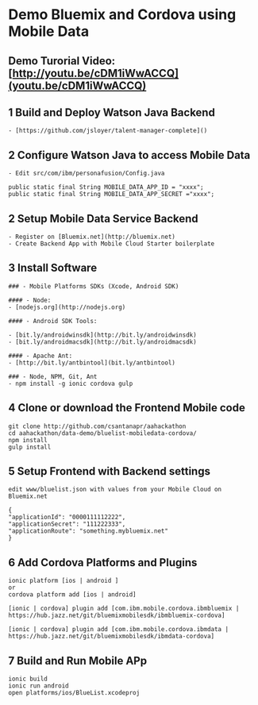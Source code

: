 # Demo Bluemix and Cordova using Mobile Data

## Demo Turorial Video: [http://youtu.be/cDM1iWwACCQ](youtu.be/cDM1iWwACCQ)


## 1 Build and Deploy Watson Java Backend
	- [https://github.com/jsloyer/talent-manager-complete]()
   
## 2 Configure Watson Java to access Mobile Data
	- Edit src/com/ibm/personafusion/Config.java

	public static final String MOBILE_DATA_APP_ID = "xxxx";
    public static final String MOBILE_DATA_APP_SECRET ="xxxx";

## 2 Setup Mobile Data Service Backend 
	- Register on [Bluemix.net](http://bluemix.net)
	- Create Backend App with Mobile Cloud Starter boilerplate

## 3 Install Software
	### - Mobile Platforms SDKs (Xcode, Android SDK)

	#### - Node:
 	- [nodejs.org](http://nodejs.org)

	#### - Android SDK Tools:
 
 	- [bit.ly/androidwinsdk](http://bit.ly/androidwinsdk)
 	- [bit.ly/androidmacsdk](http://bit.ly/androidmacsdk)

	#### - Apache Ant:
 	- [http://bit.ly/antbintool](bit.ly/antbintool)

	### - Node, NPM, Git, Ant
	- npm install -g ionic cordova gulp
    
    
## 4 Clone or download the Frontend Mobile code    
    
    git clone http://github.com/csantanapr/aahackathon
    cd aahackathon/data-demo/bluelist-mobiledata-cordova/
    npm install
    gulp install
    
## 5 Setup Frontend with Backend settings    
    
    edit www/bluelist.json with values from your Mobile Cloud on Bluemix.net
    
    {
    "applicationId": "0000111112222",
    "applicationSecret": "111222333",
    "applicationRoute": "something.mybluemix.net"
	}

## 6 Add Cordova Platforms and Plugins
    
    ionic platform [ios | android ]
    or
    cordova platform add [ios | android]
    
    [ionic | cordova] plugin add [com.ibm.mobile.cordova.ibmbluemix | https://hub.jazz.net/git/bluemixmobilesdk/ibmbluemix-cordova]
        
    [ionic | cordova] plugin add [com.ibm.mobile.cordova.ibmdata | https://hub.jazz.net/git/bluemixmobilesdk/ibmdata-cordova]

    
## 7 Build and Run Mobile APp
    
    ionic build
    ionic run android
    open platforms/ios/BlueList.xcodeproj

